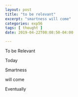 ```yaml
---
layout: post
title: "to be relevant"
excerpt: "smartness will come"
categories: exp56
tags: [ thought ]
date: 2019-04-22T08:08:50-04:00

---
```



To be Relevant

Today 

Smartness

will come

Eventually
